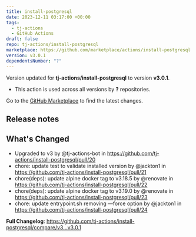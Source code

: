 ```yaml
---
title: install-postgresql
date: 2023-12-11 03:17:00 +00:00
tags:
  - tj-actions
  - GitHub Actions
draft: false
repo: tj-actions/install-postgresql
marketplace: https://github.com/marketplace/actions/install-postgresql
version: v3.0.1
dependentsNumber: "?"
---
```



Version updated for **tj-actions/install-postgresql** to version **v3.0.1**.
- This action is used across all versions by **?** repositories.

Go to the [GitHub Marketplace](https://github.com/marketplace/actions/install-postgresql) to find the latest changes.

## Release notes

## What's Changed
* Upgraded to v3 by @tj-actions-bot in https://github.com/tj-actions/install-postgresql/pull/20
* chore: update test to validate installed version by @jackton1 in https://github.com/tj-actions/install-postgresql/pull/21
* chore(deps): update alpine docker tag to v3.18.5 by @renovate in https://github.com/tj-actions/install-postgresql/pull/22
* chore(deps): update alpine docker tag to v3.19.0 by @renovate in https://github.com/tj-actions/install-postgresql/pull/23
* chore: update entrypoint.sh removing —force option by @jackton1 in https://github.com/tj-actions/install-postgresql/pull/24


**Full Changelog**: https://github.com/tj-actions/install-postgresql/compare/v3...v3.0.1
